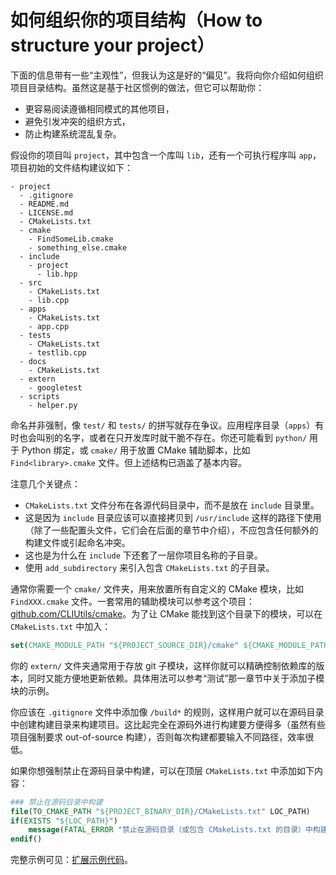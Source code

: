 # 如何组织你的项目结构（How to structure your project）

下面的信息带有一些“主观性”，但我认为这是好的“偏见”。我将向你介绍如何组织项目目录结构。虽然这是基于社区惯例的做法，但它可以帮助你：

* 更容易阅读遵循相同模式的其他项目，
* 避免引发冲突的组织方式，
* 防止构建系统混乱复杂。

假设你的项目叫 `project`，其中包含一个库叫 `lib`，还有一个可执行程序叫 `app`，项目初始的文件结构建议如下：

```
- project
  - .gitignore
  - README.md
  - LICENSE.md
  - CMakeLists.txt
  - cmake
    - FindSomeLib.cmake
    - something_else.cmake
  - include
    - project
      - lib.hpp
  - src
    - CMakeLists.txt
    - lib.cpp
  - apps
    - CMakeLists.txt
    - app.cpp
  - tests
    - CMakeLists.txt
    - testlib.cpp
  - docs
    - CMakeLists.txt
  - extern
    - googletest
  - scripts
    - helper.py
```

命名并非强制，像 `test/` 和 `tests/` 的拼写就存在争议。应用程序目录（`apps`）有时也会叫别的名字，或者在只开发库时就干脆不存在。你还可能看到 `python/` 用于 Python 绑定，或 `cmake/` 用于放置 CMake 辅助脚本，比如 `Find<library>.cmake` 文件。但上述结构已涵盖了基本内容。

注意几个关键点：

* `CMakeLists.txt` 文件分布在各源代码目录中，而不是放在 `include` 目录里。
* 这是因为 `include` 目录应该可以直接拷贝到 `/usr/include` 这样的路径下使用（除了一些配置头文件，它们会在后面的章节中介绍），不应包含任何额外的构建文件或引起命名冲突。
* 这也是为什么在 `include` 下还套了一层你项目名称的子目录。
* 使用 `add_subdirectory` 来引入包含 `CMakeLists.txt` 的子目录。

通常你需要一个 `cmake/` 文件夹，用来放置所有自定义的 CMake 模块，比如 `FindXXX.cmake` 文件。一套常用的辅助模块可以参考这个项目：[github.com/CLIUtils/cmake](https://github.com/CLIUtils/cmake)。为了让 CMake 能找到这个目录下的模块，可以在 `CMakeLists.txt` 中加入：

```cmake
set(CMAKE_MODULE_PATH "${PROJECT_SOURCE_DIR}/cmake" ${CMAKE_MODULE_PATH})
```

你的 `extern/` 文件夹通常用于存放 git 子模块，这样你就可以精确控制依赖库的版本，同时又能方便地更新依赖。具体用法可以参考“测试”那一章节中关于添加子模块的示例。

你应该在 `.gitignore` 文件中添加像 `/build*` 的规则，这样用户就可以在源码目录中创建构建目录来构建项目。这比起完全在源码外进行构建要方便得多（虽然有些项目强制要求 out-of-source 构建），否则每次构建都要输入不同路径，效率很低。

如果你想强制禁止在源码目录中构建，可以在顶层 `CMakeLists.txt` 中添加如下内容：

```cmake
### 禁止在源码目录中构建
file(TO_CMAKE_PATH "${PROJECT_BINARY_DIR}/CMakeLists.txt" LOC_PATH)
if(EXISTS "${LOC_PATH}")
    message(FATAL_ERROR "禁止在源码目录（或包含 CMakeLists.txt 的目录）中构建。请在 build 子目录中构建。如有需要，可删除 CMakeCache.txt 和 CMakeFiles。")
endif()
```

完整示例可见：[扩展示例代码](https://gitlab.com/CLIUtils/modern-cmake/tree/master/examples/extended-project)。
